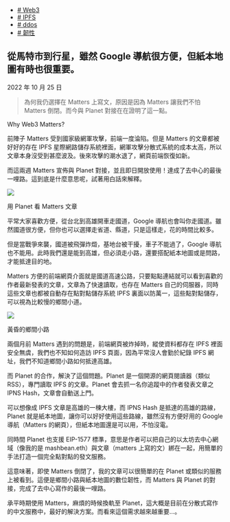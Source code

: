 +   [# Web3](https://matters.town/tags/60043-Web3)
+   [# IPFS](https://matters.town/tags/646-IPFS)
+   [# ddos](https://matters.town/tags/31623-ddos)
+   [# 韌性](https://matters.town/tags/25753-%E9%9F%8C%E6%80%A7)

## 從馬特市到行星，雖然 Google 導航很方便，但紙本地圖有時也很重要。

2022 年 10 月 25 日

>為何我仍選擇在 Matters 上寫文，原因是因為 Matters 讓我們不怕 Matters 倒閉。而今與 Planet 對接在在證明了這一點。

Why Web3 Matters?

前陣子 Matters 受到國家級網軍攻擊，前端一度淪陷。但是 Matters 的文章都被好好的存在 IPFS 星際網路儲存系統裡面，網軍攻擊分散式系統的成本太高，所以文章本身沒受到甚麼波及。後來攻擊的潮水退了，網頁前端恢復如新。

而這兩週 Matters 宣佈與 Planet 對接，並且即日開放使用！達成了去中心的最後一哩路。這到底是什麼意思呢，試著用白話來解釋。

 ![](https://assets.matters.news/embed/36b8c192-ad85-4ac6-b742-aab8929c5276.png)

用 Planet 看 Matters 文章

平常大家喜歡方便，從台北到高雄開車走國道，Google 導航也會叫你走國道。雖然國道很方便，但你也可以選擇走省道、縣道，只是這樣走，花的時間比較多。

但是當戰爭來襲，國道被飛彈炸燬，基地台被干擾，車子不能過了，Google 導航也不能用。此時我們還是能到高雄，但必須走小路，還要搭配紙本地圖或是問路，才能抵達目的地。

Matters 方便的前端網頁介面就是國道高速公路，只要點點連結就可以看到喜歡的作者最新發表的文章，文章為了快速讀取，也存在 Matters 自己的伺服器，同時這些文章也都被自動存在點對點儲存系統 IPFS 裏面以防萬一，這些點對點儲存，可以視為比較慢的鄉間小道。

 ![](https://assets.matters.news/embed/eb595409-29b6-4312-8fbe-cc906c699318.png)

黃昏的鄉間小路

兩個月前 Matters 遇到的問題是，前端網頁被炸掉時，縱使資料都存在 IPFS 裡面安全無虞，我們也不知如何造訪 IPFS 頁面，因為平常沒人會勤於紀錄 IPFS 網址，我們不知道鄉間小路如何抵達高雄。

而 Planet 的合作，解決了這個問題。Planet 是一個開源的網頁閱讀器（類似 RSS），專門讀取 IPFS 的文章。Planet 會去抓一名你追蹤中的作者發表文章之 IPNS Hash，文章會自動送上門。

可以想像成 IPFS 文章是高雄的一棟大樓，而 IPNS Hash 是抵達的高雄的路線，Planet 就是紙本地圖，讓你可以好好使用這些路線，雖然沒有方便好用的 Google 導航（Matters 的網頁），但紙本地圖還是可以用，不怕沒電。

同時間 Planet 也支援 EIP-1577 標準，意思是作者可以把自己的以太坊去中心網域（像我的是 mashbean.eth）與文章（matters 上寫的文）綁在一起，用簡單的手法打造一個完全點對點的發文服務。

這意味著，即使 Matters 倒閉了，我的文章可以很簡單的在 Planet 或類似的服務上被看到。這便是鄉間小路與紙本地圖的數位韌性，而 Matters 與 Planet 的對接，完成了去中心寫作的最後一哩路。

承平時期使用 Matters，麻煩的時候換軌至 Planet，這大概是目前在分散式寫作的中文服務中，最好的解決方案。而看來這個需求越來越重要...。